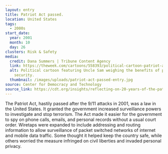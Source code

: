 ```yaml
---
layout: entry
title: Patriot Act passed.
location: United States
tags:
  - 2000s
start_date:
  year: 2001
  month: 10
  day: 26
clusters: Risk & Safety
media:
  credit: Dana Summers | Tribune Content Agency
  link: https://theweek.com/cartoons/558393/political-cartoon-patriot-act
  alt: Political cartoon featuring Uncle Sam weighing the benefits of privacy and
    security.
  thumbnail: /images/uploads/patriot-act-passed-entry.jpg
source: Center for Democracy and Technology
source_link: https://cdt.org/insights/reflecting-on-20-years-of-the-patriot-act-u-s-surveillance-authorities-must-still-change/
---
```

The Patriot Act, hastily passed after the 9/11 attacks in 2001, was a law in the United States. It granted the government increased surveillance powers to investigate and stop terrorism. The Act made it easier for the government to spy on phone calls, emails, and personal records without a usual court order. Wiretaps were expanded to include addressing and routing information to allow surveillance of packet switched networks of internet and mobile data traffic. Some thought it helped keep the country safe, while others worried the measure infringed on civil liberties and invaded personal privacy.